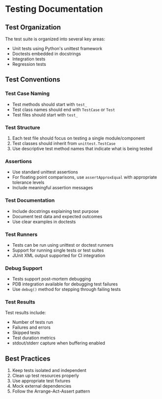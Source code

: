 # Testing Documentation

## Test Organization

The test suite is organized into several key areas:

- Unit tests using Python's unittest framework
- Doctests embedded in docstrings
- Integration tests
- Regression tests

## Test Conventions

### Test Case Naming

- Test methods should start with `test_`
- Test class names should end with `TestCase` or `Test`
- Test files should start with `test_`

### Test Structure

1. Each test file should focus on testing a single module/component
2. Test classes should inherit from `unittest.TestCase`
3. Use descriptive test method names that indicate what is being tested

### Assertions

- Use standard unittest assertions
- For floating point comparisons, use `assertApproxEqual` with appropriate tolerance levels
- Include meaningful assertion messages

### Test Documentation

- Include docstrings explaining test purpose
- Document test data and expected outcomes
- Use clear examples in doctests

### Test Runners

- Tests can be run using unittest or doctest runners
- Support for running single tests or test suites
- JUnit XML output supported for CI integration

### Debug Support

- Tests support post-mortem debugging
- PDB integration available for debugging test failures
- Use `debug()` method for stepping through failing tests

### Test Results

Test results include:

- Number of tests run
- Failures and errors
- Skipped tests
- Test duration metrics
- stdout/stderr capture when buffering enabled

## Best Practices

1. Keep tests isolated and independent
2. Clean up test resources properly
3. Use appropriate test fixtures
4. Mock external dependencies
5. Follow the Arrange-Act-Assert pattern
